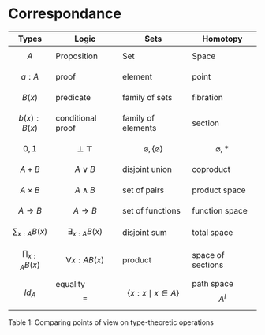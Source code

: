 # Correspondance



Types               | Logic                 | Sets                             | Homotopy
--------------------|-----------------------|----------------------------------|-------------------
$$A$$               | Proposition           | Set                              | Space
$$a:A$$             | proof                 | element                          | point
$$B(x)$$            | predicate             | family of sets                   | fibration
$$b(x):B(x)$$       | conditional proof     | family of elements               | section
$$0,1$$             | $$\bot\ \top$$        | $$\varnothing, \{\varnothing\}$$ | $$\varnothing, \ast$$
$$A + B$$           | $$A\lor B$$           | disjoint union                   | coproduct
$$A\times B$$       | $$A\land B$$          | set of pairs                     | product space
$$A\to B$$          | $$A\to B$$            | set of functions                 | function space
$$\sum_{x:A}B(x)$$  | $$\exists_{x:A}B(x)$$ | disjoint sum                     | total space
$$\prod_{x:A}B(x)$$ | $$\forall{x:A}B(x)$$  | product                          | space of sections
$$Id_A$$            | equality $$=$$        | $$\{x:x\mid x \in A\}$$          | path space $$A^I$$


Table 1: Comparing points of view on type-theoretic operations


